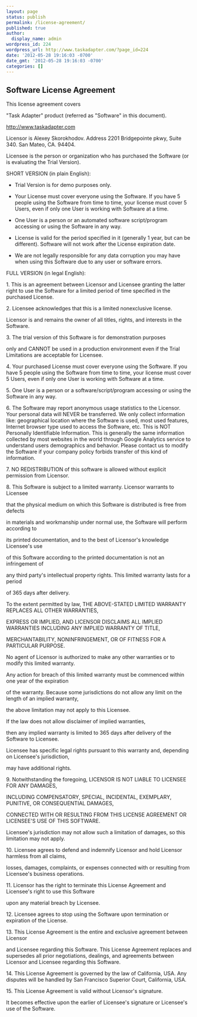 ```yaml
---
layout: page
status: publish
permalink: /license-agreement/
published: true
author:
  display_name: admin
wordpress_id: 224
wordpress_url: http://www.taskadapter.com/?page_id=224
date: '2012-05-28 19:16:03 -0700'
date_gmt: '2012-05-28 19:16:03 -0700'
categories: []
---
```


## Software License Agreement

This license agreement covers

 "Task Adapter" product (referred as "Software" in this document).

 http://www.taskadapter.com</p>
<p>Licensor is Alexey Skorokhodov. Address 2201 Bridgepointe pkwy, Suite 340. San Mateo, CA. 94404.

Licensee is the person or organization who has purchased the Software (or is evaluating the Trial Version).  </p>
<p>SHORT VERSION (in plain English):

* Trial Version is for demo purposes only.

* Your License must cover everyone using the Software. If you have 5 people using the Software from time to time, your license must cover 5 Users, even if only one User is working with Software at a time.

* One User is a person or an automated software script/program accessing or using the Software in any way.

* License is valid for the period specified in it (generally 1 year, but can be different). Software will not work after the License expiration date.

* We are not legally responsible for any data corruption you may have when using this Software due to any user or software errors.</p>
<p>FULL VERSION (in legal English):</p>
<p>1. This is an agreement between Licensor and Licensee granting the latter right to use the Software for a limited period of time specified in the purchased License.</p>
<p>2. Licensee acknowledges that this is a limited nonexclusive license.

Licensor is and remains the owner of all titles, rights, and interests in the Software.</p>
<p>3. The trial version of this Software is for demonstration purposes

only and CANNOT be used in a production environment even if the Trial Limitations are acceptable for Licensee.</p>
<p>4. Your purchased License must cover everyone using the Software. If you have 5 people using the Software from time to time, your license must cover 5 Users, even if only one User is working with Software at a time.</p>
<p>5. One User is a person or a software/script/program accessing or using the Software in any way.</p>
<p>6. The Software may report anonymous usage statistics to the Licensor. Your personal data will NEVER be transferred. We only collect information like: geographical location where the Software is used, most used features, Internet browser type used to access the Software, etc. This is NOT Personally Identifiable Information. This is generally the same information collected by most websites in the world through Google Analytics service to understand users demographics and behavior. Please contact us to modify the Software if your company policy forbids transfer of this kind of information.  </p>
<p>7. NO REDISTRIBUTION of this software is allowed without explicit permission from Licensor.</p>
<p>8. This Software is subject to a limited warranty. Licensor warrants to Licensee

that the physical medium on which this Software is distributed is free from defects

in materials and workmanship under normal use, the Software will perform according to

its printed documentation, and to the best of Licensor's knowledge Licensee's use

of this Software according to the printed documentation is not an infringement of

any third party's intellectual property rights. This limited warranty lasts for a period

of 365 days after delivery.

To the extent permitted by law, THE ABOVE-STATED LIMITED WARRANTY REPLACES ALL OTHER WARRANTIES,

EXPRESS OR IMPLIED, AND LICENSOR DISCLAIMS ALL IMPLIED WARRANTIES INCLUDING ANY IMPLIED WARRANTY OF TITLE,

MERCHANTABILITY, NONINFRINGEMENT, OR OF FITNESS FOR A PARTICULAR PURPOSE.

No agent of Licensor is authorized to make any other warranties or to modify this limited warranty.

Any action for breach of this limited warranty must be commenced within one year of the expiration

of the warranty. Because some jurisdictions do not allow any limit on the length of an implied warranty,

the above limitation may not apply to this Licensee.

If the law does not allow disclaimer of implied warranties,

then any implied warranty is limited to 365 days after delivery of the Software to Licensee.

Licensee has specific legal rights pursuant to this warranty and, depending on Licensee's jurisdiction,

may have additional rights.</p>
<p>9. Notwithstanding the foregoing, LICENSOR IS NOT LIABLE TO LICENSEE FOR ANY DAMAGES,

INCLUDING COMPENSATORY, SPECIAL, INCIDENTAL, EXEMPLARY, PUNITIVE, OR CONSEQUENTIAL DAMAGES,

CONNECTED WITH OR RESULTING FROM THIS LICENSE AGREEMENT OR LICENSEE'S USE OF THIS SOFTWARE.

Licensee's jurisdiction may not allow such a limitation of damages, so this limitation may not apply.</p>
<p>10. Licensee agrees to defend and indemnify Licensor and hold Licensor harmless from all claims,

losses, damages, complaints, or expenses connected with or resulting from Licensee's business operations.</p>
<p>11. Licensor has the right to terminate this License Agreement and Licensee's right to use this Software

upon any material breach by Licensee.</p>
<p>12. Licensee agrees to stop using the Software upon termination or expiration of the License.</p>
<p>13. This License Agreement is the entire and exclusive agreement between Licensor

and Licensee regarding this Software. This License Agreement replaces and supersedes all prior negotiations, dealings, and agreements between Licensor and Licensee regarding this Software.</p>
<p>14. This License Agreement is governed by the law of California, USA. Any disputes will be handled by San Francisco Superior Court, California, USA. </p>
<p>15. This License Agreement is valid without Licensor's signature.

It becomes effective upon the earlier of Licensee's signature or Licensee's use of the Software.</p>
